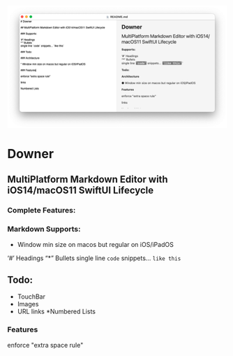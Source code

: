 ![Alt text](/Development%20Assets/readme.png?raw=true "Screenshot")

# Downer

## MultiPlatform Markdown Editor with iOS14/macOS11 SwiftUI Lifecycle

### Complete Features:

### Markdown Supports:

* Window min size on macos but regular on iOS/iPadOS

‘#’ Headings 
“*” Bullets
single line `code` snippets… `like this`

## Todo:

* TouchBar
* Images
* URL links
*Numbered Lists

### Features

enforce "extra space rule"